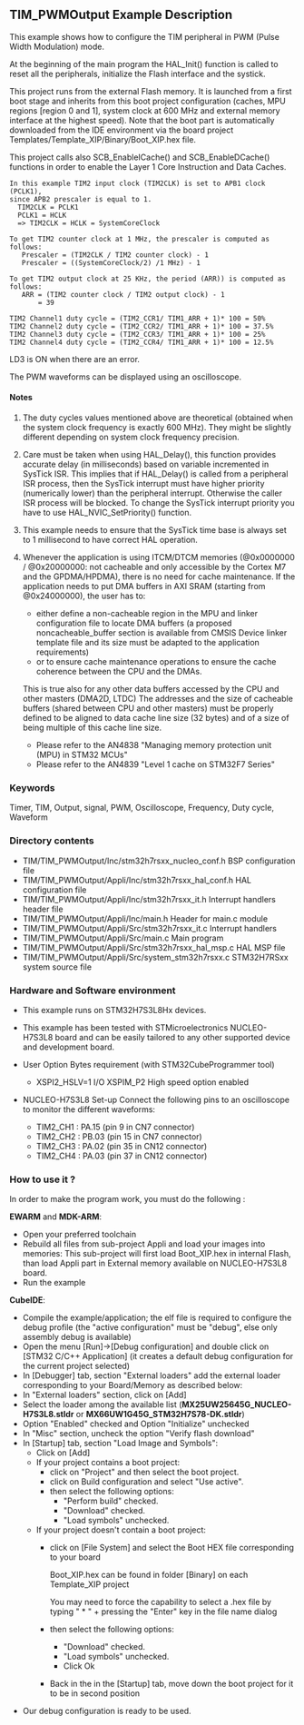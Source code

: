 ## <b>TIM_PWMOutput Example Description</b>

This example shows how to configure the TIM peripheral in PWM (Pulse Width Modulation)
mode.

At the beginning of the main program the HAL_Init() function is called to reset
all the peripherals, initialize the Flash interface and the systick.

This project runs from the external Flash memory. It is launched from a first boot stage and inherits from this boot project
configuration (caches, MPU regions [region 0 and 1], system clock at 600 MHz and external memory interface at the highest speed).
Note that the boot part is automatically downloaded from the IDE environment via the board project Templates/Template_XIP/Binary/Boot_XIP.hex file.

This project calls also SCB_EnableICache() and SCB_EnableDCache() functions in order to enable
the Layer 1 Core Instruction and Data Caches.

    In this example TIM2 input clock (TIM2CLK) is set to APB1 clock (PCLK1),
    since APB2 prescaler is equal to 1.
      TIM2CLK = PCLK1
      PCLK1 = HCLK
      => TIM2CLK = HCLK = SystemCoreClock

    To get TIM2 counter clock at 1 MHz, the prescaler is computed as follows:
       Prescaler = (TIM2CLK / TIM2 counter clock) - 1
       Prescaler = ((SystemCoreClock/2) /1 MHz) - 1

    To get TIM2 output clock at 25 KHz, the period (ARR)) is computed as follows:
       ARR = (TIM2 counter clock / TIM2 output clock) - 1
           = 39

    TIM2 Channel1 duty cycle = (TIM2_CCR1/ TIM1_ARR + 1)* 100 = 50%
    TIM2 Channel2 duty cycle = (TIM2_CCR2/ TIM1_ARR + 1)* 100 = 37.5%
    TIM2 Channel3 duty cycle = (TIM2_CCR3/ TIM1_ARR + 1)* 100 = 25%
    TIM2 Channel4 duty cycle = (TIM2_CCR4/ TIM1_ARR + 1)* 100 = 12.5%

LD3 is ON when there are an error.

The PWM waveforms can be displayed using an oscilloscope.

#### <b>Notes</b>

 1. The duty cycles values mentioned above are theoretical (obtained when the system clock frequency is exactly 600 MHz).
    They might be slightly different depending on system clock frequency precision.

 2. Care must be taken when using HAL_Delay(), this function provides accurate delay (in milliseconds)
    based on variable incremented in SysTick ISR. This implies that if HAL_Delay() is called from
    a peripheral ISR process, then the SysTick interrupt must have higher priority (numerically lower)
    than the peripheral interrupt. Otherwise the caller ISR process will be blocked.
    To change the SysTick interrupt priority you have to use HAL_NVIC_SetPriority() function.

 3. This example needs to ensure that the SysTick time base is always set to 1 millisecond
    to have correct HAL operation.

 4. Whenever the application is using ITCM/DTCM memories (@0x0000000 / @0x20000000: not cacheable and only accessible
    by the Cortex M7 and the GPDMA/HPDMA), there is no need for cache maintenance.
    If the application needs to put DMA buffers in AXI SRAM (starting from @0x24000000), the user has to:
    - either define a non-cacheable region in the MPU and linker configuration file to locate DMA buffers
      (a proposed noncacheable_buffer section is available from CMSIS Device linker template file and its size must
      be adapted to the application requirements)
    - or to ensure cache maintenance operations to ensure the cache coherence between the CPU and the DMAs.

    This is true also for any other data buffers accessed by the CPU and other masters (DMA2D, LTDC)
    The addresses and the size of cacheable buffers (shared between CPU and other masters)
    must be properly defined to be aligned to data cache line size (32 bytes) and of a size of being multiple
    of this cache line size.
    - Please refer to the AN4838 "Managing memory protection unit (MPU) in STM32 MCUs"
    - Please refer to the AN4839 "Level 1 cache on STM32F7 Series"

### <b>Keywords</b>

Timer, TIM, Output, signal, PWM, Oscilloscope, Frequency, Duty cycle, Waveform

### <b>Directory contents</b>

  - TIM/TIM_PWMOutput/Inc/stm32h7rsxx_nucleo_conf.h     BSP configuration file
  - TIM/TIM_PWMOutput/Appli/Inc/stm32h7rsxx_hal_conf.h  HAL configuration file
  - TIM/TIM_PWMOutput/Appli/Inc/stm32h7rsxx_it.h        Interrupt handlers header file
  - TIM/TIM_PWMOutput/Appli/Inc/main.h                  Header for main.c module  
  - TIM/TIM_PWMOutput/Appli/Src/stm32h7rsxx_it.c        Interrupt handlers
  - TIM/TIM_PWMOutput/Appli/Src/main.c                  Main program
  - TIM/TIM_PWMOutput/Appli/Src/stm32h7rsxx_hal_msp.c   HAL MSP file
  - TIM/TIM_PWMOutput/Appli/Src/system_stm32h7rsxx.c    STM32H7RSxx system source file


### <b>Hardware and Software environment</b>

  - This example runs on STM32H7S3L8Hx devices.

  - This example has been tested with STMicroelectronics NUCLEO-H7S3L8 
    board and can be easily tailored to any other supported device 
    and development board.

  - User Option Bytes requirement (with STM32CubeProgrammer tool)

    - XSPI2_HSLV=1     I/O XSPIM_P2 High speed option enabled

  - NUCLEO-H7S3L8 Set-up
   Connect the following pins to an oscilloscope to monitor the different waveforms:

       - TIM2_CH1 : PA.15 (pin 9 in CN7 connector)
       - TIM2_CH2 : PB.03 (pin 15 in CN7 connector)
       - TIM2_CH3 : PA.02 (pin 35 in CN12 connector)
       - TIM2_CH4 : PA.03 (pin 37 in CN12 connector)

### <b>How to use it ?</b>

In order to make the program work, you must do the following :

**EWARM** and **MDK-ARM**:

 - Open your preferred toolchain
 - Rebuild all files from sub-project Appli and load your images into memories: This sub-project will first load Boot_XIP.hex in internal Flash,
   than load Appli part in External memory available on NUCLEO-H7S3L8 board.
 - Run the example

**CubeIDE**:

 - Compile the example/application; the elf file is required to configure the debug profile (the "active configuration" must be "debug", else only assembly debug is available)
 - Open the menu [Run]->[Debug configuration] and double click on  [STM32 C/C++ Application] (it creates a default debug configuration for the current project selected)
 - In [Debugger] tab, section "External  loaders" add the external loader corresponding to your Board/Memory as described below:
 - In "External loaders" section, click on [Add]
 - Select the loader among the available list (**MX25UW25645G_NUCLEO-H7S3L8.stldr** or **MX66UW1G45G_STM32H7S78-DK.stldr**)
 - Option "Enabled" checked and Option "Initialize" unchecked
 - In "Misc" section, uncheck the option "Verify flash download"
 - In [Startup] tab, section "Load Image and Symbols":
   - Click on [Add]
   - If your project contains a boot project:
     - click on "Project" and then select the boot project.
     - click on Build configuration and select "Use active".
     - then select the following options:
       - "Perform build" checked.
       - "Download" checked.
       - "Load symbols" unchecked.
   - If your project doesn't contain a boot project:
     - click on [File System] and select the Boot HEX file corresponding to your board

        Boot_XIP.hex can be found in folder [Binary] on each Template_XIP project

        You may need to force the capability to select a .hex file by typing " * " + pressing the "Enter" key in the file name dialog

     - then select the following options:
       - "Download"      checked.
       - "Load symbols" unchecked.
       - Click Ok
     - Back in the in the [Startup] tab, move down the boot project for it to be in second position
 - Our debug configuration is ready to be used.

